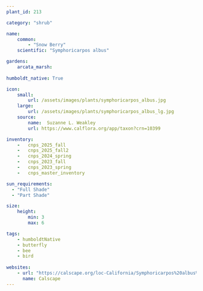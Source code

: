 ```yaml
---
plant_id: 213 

category: "shrub"

name: 
    common:  
        - "Snow Berry"  
    scientific: "Symphoricarpos albus"    

gardens:    
    arcata_marsh:
 
humboldt_native: True

icon: 
    small: 
        url: /assets/images/plants/symphoricarpos_albus.jpg
    large: 
        url: /assets/images/plants/symphoricarpos_albus_lg.jpg
    source: 
        name:  Suzanne L. Weakley 
        url: https://www.calflora.org/app/taxon?crn=10399

inventory: 
    -   cnps_2025_fall
    -   cnps_2025_fall2
    -   cnps_2024_spring
    -   cnps_2023_fall
    -   cnps_2023_spring
    -   cnps_master_inventory

sun_requirements:
  - "Full Shade"
  - "Part Shade"

size:
    height: 
        min: 3 
        max: 6

tags:
    - humboldtNative
    - butterfly
    - bee
    - bird
 
websites: 
    - url: "https://calscape.org/loc-California/Symphoricarpos%20albus%20(Common%20Snowberry)"
      name: Calscape
---
```

